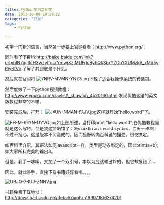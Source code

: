 ```yaml
---
title: Python学习之初学
date: 2013-10-09 20:26:22
categories: "开发"
tags:
	- Python

---
```


初学一门新的语言，当然第一步要上官网看看：http://www.python.org/ .

同时看了下百科:http://baike.baidu.com/link?url=hIN7gg3cH3wzyIfuUrYmwjXzIMLlFrjcBybQk3bkYZDbYXUMztd\_xMd5yRiyRfVo 了解了其到底是个什么。

然后就在官网将 ![7NRV-MVMN-YNZ3.jpg][]下载了适合我操作系统的安装包。

然后度娘了一下python视频教程：http://www.youku.com/playlist\_show/id\_4520160.html 发现优酷这里的英文版教程非常的不错。

安装完成后，打开： ![JAUN-NMAN-FAJV.jpg][]这样就开始“hello,wolrd”了。

![FFFM-6RYN-UYVQ.jpg][]如上图所述，当打印print "hello world";在优酷教程里就是这么写的，但是我这里确错了：SyntaxError: invalid syntax，当头一棒啊！不过不担心，这是版本不同造成的，因而视野转向百科里的描述，很快搞定。

如百科里介绍，其语法如同javascript一样，类型是动态绑定的，因此print(a+b);如大家所料完美的输出3。

但是，我手一哆嗦，又加了一个双引号，本以为应该输出12的，但它却报错了....

因此，就此停手，直接下载书籍好好看啦。。。。

![UBJQ-7NUJ-ZNNV.jpg][]


书籍免费下载地址：[http://download.csdn.net/detail/xiaohan1990718/6374201
][http_download.csdn.net_detail_xiaohan1990718_6374201]



[7NRV-MVMN-YNZ3.jpg]: /pro/os/crawler/7NRV-MVMN-YNZ3.jpg
[JAUN-NMAN-FAJV.jpg]: /pro/os/crawler/JAUN-NMAN-FAJV.jpg
[FFFM-6RYN-UYVQ.jpg]: /pro/os/crawler/FFFM-6RYN-UYVQ.jpg
[UBJQ-7NUJ-ZNNV.jpg]: /pro/os/crawler/UBJQ-7NUJ-ZNNV.jpg
[http_download.csdn.net_detail_xiaohan1990718_6374201]: http://download.csdn.net/detail/xiaohan1990718/6374201
